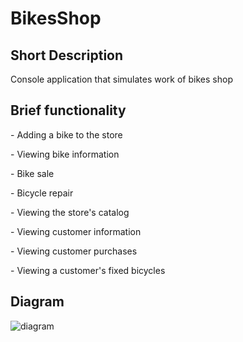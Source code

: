 <h1>BikesShop</h1>

<h2> Short Description </h2>
Console application that simulates work of bikes shop

<h2> Brief functionality </h2>
<p> - Adding a bike to the store</p>
<p> - Viewing bike information</p>
<p> - Bike sale</p>
<p> - Bicycle repair</p>
<p> - Viewing the store's catalog</p>
<p> - Viewing customer information</p>
<p> - Viewing customer purchases</p>
<p> - Viewing a customer's fixed bicycles</p>

<h2> Diagram </h2>

![diagram](https://user-images.githubusercontent.com/99547319/235307992-ce541c2a-b36a-41a3-8f7e-d772d4cb5083.png)

